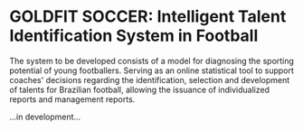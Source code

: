 # GOLDFIT SOCCER: Intelligent Talent Identification System in Football

The system to be developed consists of a model for diagnosing the sporting potential of young footballers. Serving as an online statistical tool to support coaches' decisions regarding the identification, selection and development of talents for Brazilian football, allowing the issuance of individualized reports and management reports.

...in development...

